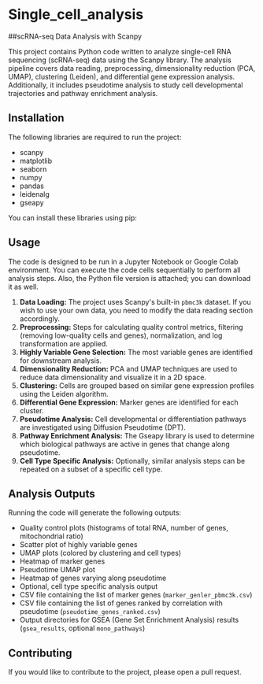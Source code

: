# Single_cell_analysis

##scRNA-seq Data Analysis with Scanpy

This project contains Python code written to analyze single-cell RNA sequencing (scRNA-seq) data using the Scanpy library. The analysis pipeline covers data reading, preprocessing, dimensionality reduction (PCA, UMAP), clustering (Leiden), and differential gene expression analysis. Additionally, it includes pseudotime analysis to study cell developmental trajectories and pathway enrichment analysis.

## Installation

The following libraries are required to run the project:

- scanpy
- matplotlib
- seaborn
- numpy
- pandas
- leidenalg
- gseapy

You can install these libraries using pip:
## Usage

The code is designed to be run in a Jupyter Notebook or Google Colab environment. You can execute the code cells sequentially to perform all analysis steps. Also, the Python file version is attached; you can download it as well.

1.  **Data Loading:** The project uses Scanpy's built-in `pbmc3k` dataset. If you wish to use your own data, you need to modify the data reading section accordingly.
2.  **Preprocessing:** Steps for calculating quality control metrics, filtering (removing low-quality cells and genes), normalization, and log transformation are applied.
3.  **Highly Variable Gene Selection:** The most variable genes are identified for downstream analysis.
4.  **Dimensionality Reduction:** PCA and UMAP techniques are used to reduce data dimensionality and visualize it in a 2D space.
5.  **Clustering:** Cells are grouped based on similar gene expression profiles using the Leiden algorithm.
6.  **Differential Gene Expression:** Marker genes are identified for each cluster.
7.  **Pseudotime Analysis:** Cell developmental or differentiation pathways are investigated using Diffusion Pseudotime (DPT).
8.  **Pathway Enrichment Analysis:** The Gseapy library is used to determine which biological pathways are active in genes that change along pseudotime.
9.  **Cell Type Specific Analysis:** Optionally, similar analysis steps can be repeated on a subset of a specific cell type.

## Analysis Outputs

Running the code will generate the following outputs:

-   Quality control plots (histograms of total RNA, number of genes, mitochondrial ratio)
-   Scatter plot of highly variable genes
-   UMAP plots (colored by clustering and cell types)
-   Heatmap of marker genes
-   Pseudotime UMAP plot
-   Heatmap of genes varying along pseudotime
-   Optional, cell type specific analysis output
-   CSV file containing the list of marker genes (`marker_genler_pbmc3k.csv`)
-   CSV file containing the list of genes ranked by correlation with pseudotime (`pseudotime_genes_ranked.csv`)
-   Output directories for GSEA (Gene Set Enrichment Analysis) results (`gsea_results`, optional `mono_pathways`)

## Contributing

If you would like to contribute to the project, please open a pull request.

